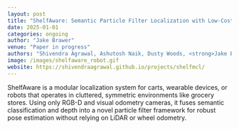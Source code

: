 ```yaml
---
layout: post
title: "ShelfAware: Semantic Particle Filter Localization with Low-Cost Sensors"
date: 2025-01-01
categories: ongoing
author: "Jake Brawer"
venue: "Paper in progress"
authors: "Shivendra Agrawal, Ashutosh Naik, Dusty Woods, <strong>Jake Brawer</strong>, Bradley Hayes"
image: /images/shelfaware_robot.gif
website: https://shivendraagrawal.github.io/projects/shelfmcl/
---
```


ShelfAware is a modular localization system for carts, wearable devices, or robots that operates in cluttered, symmetric environments like grocery stores. Using only RGB-D and visual odometry cameras, it fuses semantic classification and depth into a novel particle filter framework for robust pose estimation without relying on LiDAR or wheel odometry.

